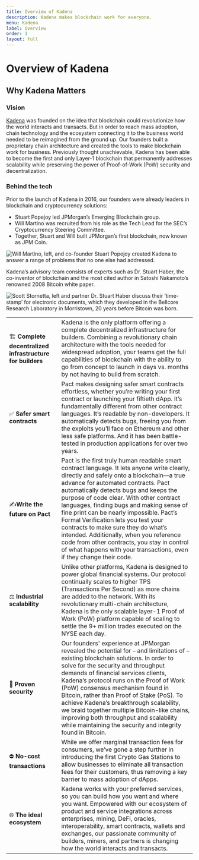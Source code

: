 ```yaml
---
title: Overview of Kadena
description: Kadena makes blockchain work for everyone.
menu: Kadena
label: Overview
order: 1
layout: full
---
```


# Overview of Kadena

## Why Kadena Matters

### Vision

[Kadena](https://www.kadena.io) was founded on the idea that blockchain could
revolutionize how the world interacts and transacts. But in order to reach mass
adoption, chain technology and the ecosystem connecting it to the business world
needed to be reimagined from the ground up. Our founders built a proprietary
chain architecture and created the tools to make blockchain work for business.
Previously thought unachievable, Kadena has been able to become the first and
only Layer-1 blockchain that permanently addresses scalability while preserving
the power of Proof-of-Work (PoW) security and decentralization.

### Behind the tech

Prior to the launch of Kadena in 2016, our founders were already leaders in
blockchain and cryptocurrency solutions:

- Stuart Popejoy led JPMorgan’s Emerging Blockchain group.
- Will Martino was recruited from his role as the Tech Lead for the SEC’s
  Cryptocurrency Steering Committee.
- Together, Stuart and Will built JPMorgan’s first blockchain, now known as JPM
  Coin.

![Will Martino, left, and co-founder Stuart Popejoy created Kadena to answer a range of problems that no one else had addressed.](/assets/docs/will-stuart.png)

Kadena’s advisory team consists of experts such as Dr. Stuart Haber, the
co-inventor of blockchain and the most cited author in Satoshi Nakamoto’s
renowned 2008 Bitcoin white paper.

![Scott Stornetta, left and partner Dr. Stuart Haber discuss their
      ‘time-stamp’ for electronic documents, which they developed in the
      Bellcore Research Laboratory in Morristown, 20 years before Bitcoin was
      born.](/assets/docs/stornetta-haber.png)

|                                                           |                                                                                                                                                                                                                                                                                                                                                                                                                                                                                                                                                                                                             |
| --------------------------------------------------------- | ----------------------------------------------------------------------------------------------------------------------------------------------------------------------------------------------------------------------------------------------------------------------------------------------------------------------------------------------------------------------------------------------------------------------------------------------------------------------------------------------------------------------------------------------------------------------------------------------------------- |
| 🏗 **Complete decentralized infrastructure for builders** | Kadena is the only platform offering a complete decentralized infrastructure for builders. Combining a revolutionary chain architecture with the tools needed for widespread adoption, your teams get the full capabilities of blockchain with the ability to go from concept to launch in days vs. months by not having to build from scratch.                                                                                                                                                                                                                                                             |
| ✅ **Safer smart contracts**                              | Pact makes designing safer smart contracts effortless, whether you’re writing your first contract or launching your fiftieth dApp. It’s fundamentally different from other contract languages. It’s readable by non-developers. It automatically detects bugs, freeing you from the exploits you’ll face on Ethereum and other less safe platforms. And it has been battle-tested in production applications for over two years.                                                                                                                                                                            |
| ✍**Write the future on Pact**                            | Pact is the first truly human readable smart contract language. It lets anyone write clearly, directly and safely onto a blockchain—a true advance for automated contracts. Pact automatically detects bugs and keeps the purpose of code clear. With other contract languages, finding bugs and making sense of fine print can be nearly impossible. Pact’s Formal Verification lets you test your contracts to make sure they do what’s intended. Additionally, when you reference code from other contracts, you stay in control of what happens with your transactions, even if they change their code. |
| ⚖ **Industrial scalability**                             | Unlike other platforms, Kadena is designed to power global financial systems. Our protocol continually scales to higher TPS (Transactions Per Second) as more chains are added to the network. With its revolutionary multi-chain architecture, Kadena is the only scalable layer-1 Proof of Work (PoW) platform capable of scaling to settle the 9+ million trades executed on the NYSE each day.                                                                                                                                                                                                          |
| 🔐 **Proven security**                                    | Our founders' experience at JPMorgan revealed the potential for – and limitations of – existing blockchain solutions. In order to solve for the security and throughput demands of financial services clients, Kadena’s protocol runs on the Proof of Work (PoW) consensus mechanism found in Bitcoin, rather than Proof of Stake (PoS). To achieve Kadena’s breakthrough scalability, we braid together multiple Bitcoin-like chains, improving both throughput and scalability while maintaining the security and integrity found in Bitcoin.                                                             |
| ⛔ **No-cost transactions**                               | While we offer marginal transaction fees for consumers, we’ve gone a step further in introducing the first Crypto Gas Stations to allow businesses to eliminate all transaction fees for their customers, thus removing a key barrier to mass adoption of dApps.                                                                                                                                                                                                                                                                                                                                            |
| 🌐 **The ideal ecosystem**                                | Kadena works with your preferred services, so you can build how you want and where you want. Empowered with our ecosystem of product and service integrations across enterprises, mining, DeFi, oracles, interoperability, smart contracts, wallets and exchanges, our passionate community of builders, miners, and partners is changing how the world interacts and transacts.                                                                                                                                                                                                                            |
